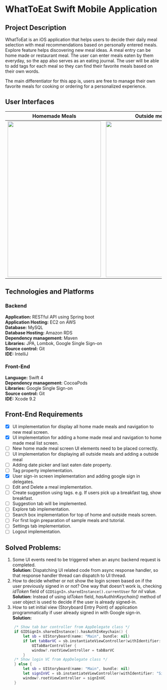 # WhatToEat Swift Mobile Application
## Project Description
WhatToEat is an iOS application that helps users to decide their daily meal selection with meal recommendations based on personally entered meals. Explore feature helps discovering new meal ideas. A meal entry can be home made or restaurant meal. The user can enter meals eaten by them everyday, so the app also serves as an eating journal. The user will be able to add tags for each meal so they can find their favorite meals based on their own words.

The main differentiator for this app is, users are free to manage their own favorite meals for cooking or ordering for a personalized experience.

## User Interfaces

| Homemade Meals  | Outside meals  | Add new outside meal  |
|---|---|---|
| <img src="https://res.cloudinary.com/dv0qmj6vt/image/upload/v1533250800/whattoeat/userinterfaces/IMG-5124.png" width="300" height="500"/>  | <img src="https://res.cloudinary.com/dv0qmj6vt/image/upload/v1533250800/whattoeat/userinterfaces/IMG-5125.png" width="300" height="500"/>  | <img src="https://res.cloudinary.com/dv0qmj6vt/image/upload/v1533250800/whattoeat/userinterfaces/IMG-5121.png" width="300" height="500"/>  |

## Technologies and Platforms
### Backend
**Application:** RESTful API using Spring boot  
**Application Hosting:** EC2 on AWS  
**Database:** MySQL  
**Database Hosting:** Amazon RDS  
**Dependency management:** Maven  
**Libraries:** JPA, Lombok, Google Single Sign-on  
**Source control:** Git  
**IDE:** IntelliJ  
### Front-End
**Language:** Swift 4  
**Dependency management:** CocoaPods  
**Libraries:** Google Single Sign-on  
**Source control:** Git  
**IDE:** Xcode 9.2  

## Front-End Requirements
- [x] UI implementation for display all home made meals and navigation to new meal screen.
- [x] UI implementation for adding a home made meal and navigation to home made meal list screen.
- [ ] New home made meal screen UI elements need to be placed correctly.
- [ ] UI implementation for displaying all outside meals and adding a outside meal
- [ ] Adding date picker and last eaten date property.
- [ ] Tag property implementation.
- [x] User sign-in screen implementation and adding google sign in delegates.
- [ ] Edit and Delete a meal implementation.
- [ ] Create suggestion using tags. e.g. If users pick up a breakfast tag, show breakfast.
- [ ] Suggestion tab will be implemented.
- [ ] Explore tab implementation.
- [ ] Search box implementation for top of home and outside meals screen.
- [ ] For first login preparation of sample meals and tutorial.
- [ ] Settings tab implementation.
- [ ] Logout implementation.

## Solved Problems:
1. Some UI events need to be triggered when an async backend request is completed.  
**Solution:** Dispatching UI related code from async response handler, so that response handler thread can dispatch to UI thread.
2. How to decide whether or not show the login screen based on if the user previously signed in or not? One way that doesn't work is, checking *idToken* field of `GIDSignIn.sharedInstance().currentUser` for *nil* value.  
**Solution:** Instead of using *idToken* field, *hasAuthInKeychain()* method of user object is used to decide if the user is already signed-in.
3. How to set initial view (Storyboard Entry Point) of application programmatically if user already signed in with Google sign-in.  
**Solution:**
```swift
	/* Show tab bar controller from AppDelegate class */
    if GIDSignIn.sharedInstance().hasAuthInKeychain() {
        let sb = UIStoryboard(name: "Main", bundle: nil)
        if let tabBarVC = sb.instantiateViewController(withIdentifier: "TabBar") as?
            UITabBarController {
            window?.rootViewController = tabBarVC
        }
    /* Show login VC from AppDelegate class */
    } else {
        let sb = UIStoryboard(name: "Main", bundle: nil)
        let signInVC = sb.instantiateViewController(withIdentifier: "SignIn")
        window?.rootViewController = signInVC
    }
```
